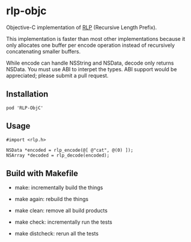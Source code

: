 # rlp-objc
Objective-C implementation of [RLP](https://ethereum.org/en/developers/docs/data-structures-and-encoding/rlp/) (Recursive Length Prefix).

This implementation is faster than most other implementations because it only allocates one buffer per encode operation instead of recursively concatenating smaller buffers.

While encode can handle NSString and NSData, decode only returns NSData.
You must use ABI to interpet the types.
ABI support would be appreciated; please submit a pull request.

## Installation

```
pod 'RLP-ObjC'
```

## Usage

```
#import <rlp.h>

NSData *encoded = rlp_encode(@[ @"cat", @(0) ]);
NSArray *decoded = rlp_decode(encoded);
```

## Build with Makefile

- make: incrementally build the things

- make again: rebuild the things

- make clean: remove all build products

- make check: incrementally run the tests

- make distcheck: rerun all the tests
